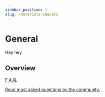 ```yaml
---
sidebar_position: 1
slug: /materials-shaders
---
```


# General
Hey hey

## Overview
<section class="destinations">
	<div class="card-content">
		<a href="blog" class="card-header">
			<span>
				F.A.Q.
			</span>
			<p class="card-description">
				Read most asked questions by the community.
			</p>
		</a>		
	</div>
</section>